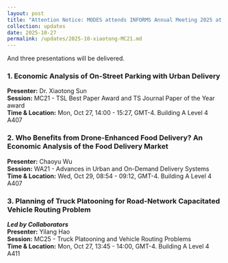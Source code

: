 ```yaml
---
layout: post
title: "Attention Notice: MODES attends INFORMS Annual Meeting 2025 at Atlanta, GA, Oct 27th to Oct 29th."
collection: updates
date: 2025-10-27
permalink: /updates/2025-10-xiaotong-MC21.md
---
```

And three presentations will be delivered.<br>
### 1. Economic Analysis of On-Street Parking with Urban Delivery<br>
**Presenter:** Dr. Xiaotong Sun<br>
**Session:** MC21 - TSL Best Paper Award and TS Journal Paper of the Year award<br>
**Time & Location:** Mon, Oct 27, 14:00 - 15:27, GMT-4. Building A Level 4 A407<br>
### 2. Who Benefits from Drone-Enhanced Food Delivery? An Economic Analysis of the Food Delivery Market<br>
**Presenter:** Chaoyu Wu<br>
**Session:** WA21 - Advances in Urban and On-Demand Delivery Systems<br>
**Time & Location:** Wed, Oct 29, 08:54 - 09:12, GMT-4. Building A Level 4 A407<br>
#### 
### 3. Planning of Truck Platooning for Road-Network Capacitated Vehicle Routing Problem<br>
**_Led by Collaborators_**<br>
**Presenter:** Yilang Hao<br>
**Session:** MC25 - Truck Platooning and Vehicle Routing Problems<br>
**Time & Location:** Mon, Oct 27, 13:45 - 14:00, GMT-4. Building A Level 4 A411<br>
